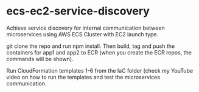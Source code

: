 # ecs-ec2-service-discovery
Achieve service discovery for internal communication between microservices using AWS ECS Cluster with EC2 launch type.

git clone the repo and run npm install. Then build, tag and push the containers for app1 and app2 to ECR (when you create the ECR repos, the commands will be shown).

Run CloudFormation templates 1-6 from the IaC folder (check my YouTube video on how to run the templates and test the microservices communication.
